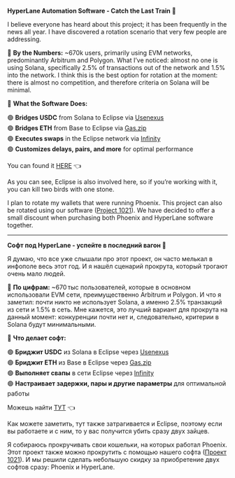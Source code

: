 **HyperLane Automation Software - Catch the Last Train 🚂**

I believe everyone has heard about this project; it has been frequently in the news all year. I have discovered a rotation scenario that very few people are addressing.

💯 **By the Numbers:**
~670k users, primarily using EVM networks, predominantly Arbitrum and Polygon. What I’ve noticed: almost no one is using Solana, specifically 2.5% of transactions out of the network and 1.5% into the network. I think this is the best option for rotation at the moment: there is almost no competition, and therefore criteria on Solana will be minimal.

📱 **What the Software Does:**

🟢 **Bridges USDC** from Solana to Eclipse via [Usenexus](https://www.usenexus.org/)  
🟢 **Bridges ETH** from Base to Eclipse via [Gas.zip](https://www.gas.zip/)  
🟢 **Executes swaps** in the Eclipse network via [Infinity](https://eclipse.lifinity.io/swap)  
🟢 **Customizes delays, pairs, and more** for optimal performance

You can found it [HERE](https://t.me/hcmarket_bot?start=project_5) 👈

As you can see, Eclipse is also involved here, so if you’re working with it, you can kill two birds with one stone.

I plan to rotate my wallets that were running Phoenix. This project can also be rotated using our software ([Project 1021](https://t.me/hcmarket_bot?start=project_1021)). We have decided to offer a small discount when purchasing both Phoenix and HyperLane software together.

---

**Софт под HyperLane - успейте в последний вагон 🚂**

Я думаю, что все уже слышали про этот проект, он часто мелькал в инфополе весь этот год. И я нашёл сценарий прокрута, который трогают очень мало людей.

💯 **По цифрам:**
~670 тыс пользователей, которые в основном использовали EVM сети, преимущественно Arbitrum и Polygon. И что я заметил: почти никто не использует Solana, а именно 2.5% транзакций из сети и 1.5% в сеть. Мне кажется, это лучший вариант для прокрута на данный момент: конкуренции почти нет и, следовательно, критерии в Solana будут минимальными.

📱 **Что делает софт:**

🟢 **Бриджит USDC** из Solana в Eclipse через [Usenexus](https://www.usenexus.org/)  
🟢 **Бриджит ETH** из Base в Eclipse через [Gas.zip](https://www.gas.zip/)  
🟢 **Выполняет свапы** в сети Eclipse через [Infinity](https://eclipse.lifinity.io/swap)  
🟢 **Настраивает задержки, пары и другие параметры** для оптимальной работы

Можешь найти [ТУТ](https://t.me/hcmarket_bot?start=project_5) 👈

Как можете заметить, тут также затрагивается и Eclipse, поэтому если вы работаете и с ним, то у вас получится убить сразу двух зайцев.

Я собираюсь прокручивать свои кошельки, на которых работал Phoenix. Этот проект также можно прокрутить с помощью нашего софта ([Проект 1021](https://t.me/hcmarket_bot?start=project_1021)). И мы решили сделать небольшую скидку за приобретение двух софтов сразу: Phoenix и HyperLane.
